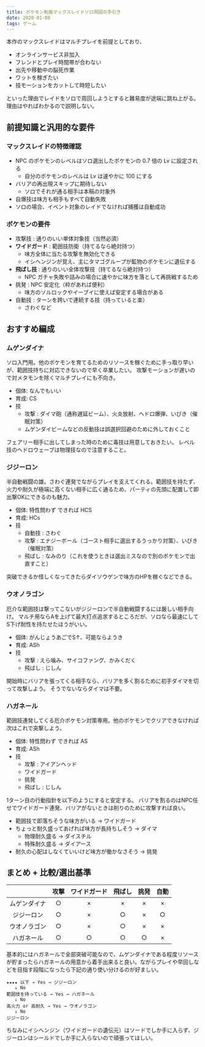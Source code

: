 ```yaml
---
title: ポケモン剣盾マックスレイドソロ周回の手引き
date: 2020-01-08
tags: ゲーム
---
```


本作のマックスレイドはマルチプレイを前提としており、

* オンラインサービス非加入
* フレンドとプレイ時間帯が合わない
* 出先や移動中の脳死作業
* ワットを稼ぎたい
* 技モーションをカットして時短したい

といった理由でレイドをソロで周回しようとすると難易度が途端に跳ね上がる。理由はやればわかるので説明しない。

## 前提知識と汎用的な要件

### マックスレイドの特徴確認

* NPC のポケモンのレベルはソロ選出したポケモンの 0.7 倍の Lv に設定される
  * 自分のポケモンのレベルは Lv は速やかに 100 にする
* バリアの再出現スキップに期待しない
  * ソロでそれが通る相手は本稿の対象外
* 自爆技は味方も相手もすべて自動失敗
* ソロの場合、イベント対象のレイドでなければ捕獲は自動成功

### ポケモンの要件

* 攻撃技 : 通りのいい単体対象技（当然必須）
* **ワイドガード** : 範囲技防衛（持てるなら絶対持つ）
  * 味方全体に当たる攻撃を無効化できる
  * イシヘンジンが覚え、主にタマゴグループが鉱物のポケモンに遺伝する
* **飛ばし技** : 通りのいい全体攻撃技（持てるなら絶対持つ）
  * NPC ガチャ失敗や詰みの場合に速やかに味方を落として再挑戦するため
* 挑発 : NPC 安定化（枠があれば便利）
  * 味方のソルロックやイーブイに使えば安定する場合がある
* 自動技 : ターンを跨いで連続する技（持っていると楽）
  * さわぐなど

## おすすめ編成

### ムゲンダイナ

ソロ入門用。他のポケモンを育てるためのリソースを稼ぐために手っ取り早いが、範囲技持ちに対応できないので早く卒業したい。
攻撃モーションが遅いので対メタモンを除くマルチプレイにも不向き。

* 個体: なんでもいい
* 育成: CS
* 技
  * 攻撃 : ダイマ砲（通称遅延ビーム）、火炎放射、ヘドロ爆弾、いびき（催眠対策）
  * ムゲンダイビームなどの反動技は誤選択回避のために外しておくこと

フェアリー相手に出してしまった時のために毒技は用意しておきたい。
レベル技のヘドロウェーブは物理技なので注意すること。

### ジジーロン

半自動戦闘の雄。さわぐ連発でながらプレイを支えてくれる。範囲技を持たず、火力や耐久が極端に高くない相手に広く通るため、パーティの先頭に配置して即出撃OKにできるのも魅力。

* 個体: 特性問わず できれば HCS
* 育成: HCs
* 技
  * 自動技 : さわぐ
  * 攻撃 : エナジーボール（ゴースト相手に選出するうっかり対策）、いびき（催眠対策）
  * 飛ばし : なみのり（これを使うときは選出ミスなので別のポケモンで出直すこと）

突破できるか怪しくなってきたらダイソウゲンで味方のHPを稼ぐなどできる。

### ウオノラゴン

厄介な範囲技は撃ってこないがジジーロンで半自動戦闘するには厳しい相手向け。
マルチ用ならAを上げて最大打点追求するところだが、ソロなら最速にしてS下げ耐性を持たせたほうがいい。

* 個体: がんじょうあごでS↑、可能ならようき
* 育成: ASh
* 技
  * 攻撃 : えら噛み、サイコファング、かみくだく
  * 飛ばし : じしん

開始時にバリアを張ってくる相手なら、バリアを多く割るために初手ダイマを切って攻撃しよう。
そうでないならダイマは不要。

### ハガネール

範囲技連発してくる厄介ポケモン対策専用。他のポケモンでクリアできなければ次はこれで突撃しよう。

* 個体: 特性問わず できれば AS
* 育成: ASh
* 技
  * 攻撃 : アイアンヘッド
  * ワイドガード
  * 挑発
  * 飛ばし : じしん

1ターン目の行動指針を以下のようにすると安定する。
バリアを割るのはNPC任せでワイドガード連発、バリアがないときは削りのために攻撃すれば良い。

* 範囲技で即落ちそうな味方がいる → ワイドガード
* ちょっと耐久盛ってあげれば味方が長持ちしそう → ダイマ
  * 物理耐久盛る → ダイスチル
  * 特殊耐久盛る → ダイアース
* 耐久の心配はしなくていいけど味方が働かなさそう → 挑発


## まとめ + 比較/選出基準

| | 攻撃 | ワイドガード | 飛ばし | 挑発 | 自動 |
| :-: | :-: | :-: | :-: | :-: | :-: |
| ムゲンダイナ |○|×|×|×|×|
| ジジーロン |○|×|○|×|○|
| ウオノラゴン |○|×|○|×|×|
| ハガネール |○|○|○|○|×|

基本的にはハガネールで全部突破可能なので、ムゲンダイナである程度リソースが貯まったらハガネールの用意から着手出来ると良い。ながらプレイや早回しなどを目指す段階になったら下記の通り使い分けるのが好ましい。

```text
★★★★ 以下 → Yes → ジジーロン
   ↓ No
範囲技を持っている → Yes → ハガネール
   ↓ No
高火力 or 高耐久 → Yes → ウオノラゴン
   ↓ No
ジジーロン
```

ちなみにイシヘンジン（ワイドガードの遺伝元）はソードでしか手に入らず、ジジーロンはシールドでしか手に入らないので頑張ってほしい。